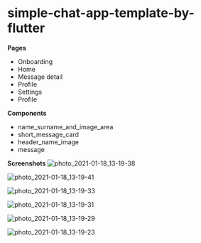 # simple-chat-app-template-by-flutter
**Pages**
* Onboarding
* Home
* Message detail
* Profile
* Settings
* Profile

**Components**
* name_surname_and_image_area
* short_message_card
* header_name_image
* message


**Screenshots**
![photo_2021-01-18_13-19-38](https://user-images.githubusercontent.com/21203901/104902500-dee9ed00-598f-11eb-8c73-ebbf3b455cd7.jpg)

![photo_2021-01-18_13-19-41](https://user-images.githubusercontent.com/21203901/104902551-edd09f80-598f-11eb-8c6d-dafdbc880a37.jpg)

![photo_2021-01-18_13-19-33](https://user-images.githubusercontent.com/21203901/104902592-f88b3480-598f-11eb-8f52-8740d56d48a4.jpg)

![photo_2021-01-18_13-19-31](https://user-images.githubusercontent.com/21203901/104902629-0476f680-5990-11eb-9e11-0be895b42d0c.jpg)

![photo_2021-01-18_13-19-29](https://user-images.githubusercontent.com/21203901/104902651-093baa80-5990-11eb-858b-747104bf175d.jpg)

![photo_2021-01-18_13-19-23](https://user-images.githubusercontent.com/21203901/104902711-1c4e7a80-5990-11eb-8bf3-73ec9bcd8f16.jpg)
